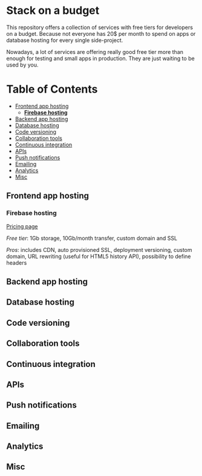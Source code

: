 # Stack on a budget

This repository offers a collection of services with free tiers for developers on a budget. Because not everyone has 20$ per month to spend on apps or database hosting for every single side-project.

Nowadays, a lot of services are offering really good free tier more than enough for testing and small apps in production. They are just waiting to be used by you.

# Table of Contents
<!-- TOC depthFrom:2 -->

- [Frontend app hosting](#frontend-app-hosting)
    - [**Firebase hosting**](#firebase-hosting)
- [Backend app hosting](#backend-app-hosting)
- [Database hosting](#database-hosting)
- [Code versioning](#code-versioning)
- [Collaboration tools](#collaboration-tools)
- [Continuous integration](#continuous-integration)
- [APIs](#apis)
- [Push notifications](#push-notifications)
- [Emailing](#emailing)
- [Analytics](#analytics)
- [Misc](#misc)

<!-- /TOC -->

## Frontend app hosting

### **Firebase hosting**

[Pricing page](https://firebase.google.com/pricing/)

*Free tier*: 1Gb storage, 10Gb/month transfer, custom domain and SSL

*Pros*: includes CDN, auto provisioned SSL, deployment versioning, custom domain, URL rewriting (useful for HTML5 history API), possibility to define headers


## Backend app hosting
## Database hosting
## Code versioning
## Collaboration tools
## Continuous integration
## APIs
## Push notifications
## Emailing
## Analytics
## Misc
